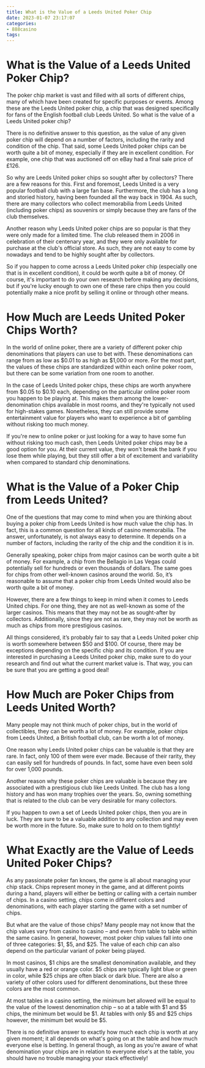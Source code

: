 ```yaml
---
title: What is the Value of a Leeds United Poker Chip
date: 2023-01-07 23:17:07
categories:
- 888casino
tags:
---
```



#  What is the Value of a Leeds United Poker Chip?

The poker chip market is vast and filled with all sorts of different chips, many of which have been created for specific purposes or events. Among these are the Leeds United poker chip, a chip that was designed specifically for fans of the English football club Leeds United. So what is the value of a Leeds United poker chip?

There is no definitive answer to this question, as the value of any given poker chip will depend on a number of factors, including the rarity and condition of the chip. That said, some Leeds United poker chips can be worth quite a bit of money, especially if they are in excellent condition. For example, one chip that was auctioned off on eBay had a final sale price of £126.

So why are Leeds United poker chips so sought after by collectors? There are a few reasons for this. First and foremost, Leeds United is a very popular football club with a large fan base. Furthermore, the club has a long and storied history, having been founded all the way back in 1904. As such, there are many collectors who collect memorabilia from Leeds United (including poker chips) as souvenirs or simply because they are fans of the club themselves.

Another reason why Leeds United poker chips are so popular is that they were only made for a limited time. The club released them in 2006 in celebration of their centenary year, and they were only available for purchase at the club's official store. As such, they are not easy to come by nowadays and tend to be highly sought after by collectors.

So if you happen to come across a Leeds United poker chip (especially one that is in excellent condition), it could be worth quite a bit of money. Of course, it's important to do your own research before making any decisions, but if you're lucky enough to own one of these rare chips then you could potentially make a nice profit by selling it online or through other means.

#  How Much are Leeds United Poker Chips Worth?

In the world of online poker, there are a variety of different poker chip denominations that players can use to bet with. These denominations can range from as low as $0.01 to as high as $1,000 or more. For the most part, the values of these chips are standardized within each online poker room, but there can be some variation from one room to another.

In the case of Leeds United poker chips, these chips are worth anywhere from $0.05 to $0.10 each, depending on the particular online poker room you happen to be playing at. This makes them among the lower-denomination chips available in most rooms, and they're typically not used for high-stakes games. Nonetheless, they can still provide some entertainment value for players who want to experience a bit of gambling without risking too much money.

If you're new to online poker or just looking for a way to have some fun without risking too much cash, then Leeds United poker chips may be a good option for you. At their current value, they won't break the bank if you lose them while playing, but they still offer a bit of excitement and variability when compared to standard chip denominations.

#  What is the Value of a Poker Chip from Leeds United?

One of the questions that may come to mind when you are thinking about buying a poker chip from Leeds United is how much value the chip has. In fact, this is a common question for all kinds of casino memorabilia. The answer, unfortunately, is not always easy to determine. It depends on a number of factors, including the rarity of the chip and the condition it is in.

Generally speaking, poker chips from major casinos can be worth quite a bit of money. For example, a chip from the Bellagio in Las Vegas could potentially sell for hundreds or even thousands of dollars. The same goes for chips from other well-known casinos around the world. So, it’s reasonable to assume that a poker chip from Leeds United would also be worth quite a bit of money.

However, there are a few things to keep in mind when it comes to Leeds United chips. For one thing, they are not as well-known as some of the larger casinos. This means that they may not be as sought-after by collectors. Additionally, since they are not as rare, they may not be worth as much as chips from more prestigious casinos.

All things considered, it’s probably fair to say that a Leeds United poker chip is worth somewhere between $50 and $100. Of course, there may be exceptions depending on the specific chip and its condition. If you are interested in purchasing a Leeds United poker chip, make sure to do your research and find out what the current market value is. That way, you can be sure that you are getting a good deal!

#  How Much are Poker Chips from Leeds United Worth?

Many people may not think much of poker chips, but in the world of collectibles, they can be worth a lot of money. For example, poker chips from Leeds United, a British football club, can be worth a lot of money.

One reason why Leeds United poker chips can be valuable is that they are rare. In fact, only 100 of them were ever made. Because of their rarity, they can easily sell for hundreds of pounds. In fact, some have even been sold for over 1,000 pounds.

Another reason why these poker chips are valuable is because they are associated with a prestigious club like Leeds United. The club has a long history and has won many trophies over the years. So, owning something that is related to the club can be very desirable for many collectors.

If you happen to own a set of Leeds United poker chips, then you are in luck. They are sure to be a valuable addition to any collection and may even be worth more in the future. So, make sure to hold on to them tightly!

#  What Exactly are the Value of Leeds United Poker Chips?

As any passionate poker fan knows, the game is all about managing your chip stack. Chips represent money in the game, and at different points during a hand, players will either be betting or calling with a certain number of chips. In a casino setting, chips come in different colors and denominations, with each player starting the game with a set number of chips.

But what are the value of those chips? Many people may not know that the chip values vary from casino to casino – and even from table to table within the same casino. In general, however, most poker chip values fall into one of three categories: $1, $5, and $25. The value of each chip can also depend on the particular variant of poker being played.

In most casinos, $1 chips are the smallest denomination available, and they usually have a red or orange color. $5 chips are typically light blue or green in color, while $25 chips are often black or dark blue. There are also a variety of other colors used for different denominations, but these three colors are the most common.

At most tables in a casino setting, the minimum bet allowed will be equal to the value of the lowest denomination chip – so at a table with $1 and $5 chips, the minimum bet would be $1. At tables with only $5 and $25 chips however, the minimum bet would be $5.

There is no definitive answer to exactly how much each chip is worth at any given moment; it all depends on what's going on at the table and how much everyone else is betting. In general though, as long as you're aware of what denomination your chips are in relation to everyone else's at the table, you should have no trouble managing your stack effectively!